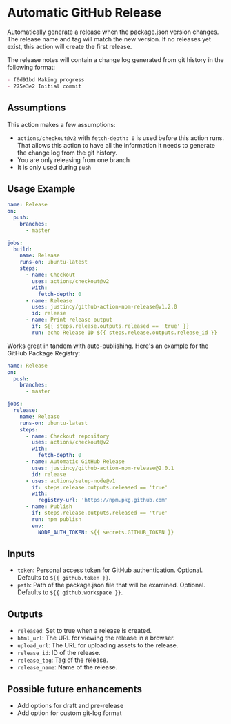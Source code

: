 # Automatic GitHub Release

Automatically generate a release when the package.json version changes. The release name and tag will match the new version. If no releases yet exist, this action will create the first release.

The release notes will contain a change log generated from git history in the following format:

```md
- f0d91bd Making progress
- 275e3e2 Initial commit
```

## Assumptions

This action makes a few assumptions:

- `actions/checkout@v2` with `fetch-depth: 0` is used before this action runs. That allows this action to have all the information it needs to generate the change log from the git history.
- You are only releasing from one branch
- It is only used during `push`

## Usage Example

```yml
name: Release
on:
  push:
    branches:
      - master

jobs:
  build:
    name: Release
    runs-on: ubuntu-latest
    steps:
      - name: Checkout
        uses: actions/checkout@v2
        with:
          fetch-depth: 0
      - name: Release
        uses: justincy/github-action-npm-release@v1.2.0
        id: release
      - name: Print release output
        if: ${{ steps.release.outputs.released == 'true' }}
        run: echo Release ID ${{ steps.release.outputs.release_id }}
```

Works great in tandem with auto-publishing. Here's an example for the GitHub Package Registry:

```yml
name: Release
on:
  push:
    branches:
      - master

jobs:
  release:
    name: Release
    runs-on: ubuntu-latest
    steps:
      - name: Checkout repository
        uses: actions/checkout@v2
        with:
          fetch-depth: 0
      - name: Automatic GitHub Release
        uses: justincy/github-action-npm-release@2.0.1
        id: release
      - uses: actions/setup-node@v1
        if: steps.release.outputs.released == 'true'
        with:
          registry-url: 'https://npm.pkg.github.com'
      - name: Publish
        if: steps.release.outputs.released == 'true'
        run: npm publish
        env:
          NODE_AUTH_TOKEN: ${{ secrets.GITHUB_TOKEN }}
```

## Inputs

- `token`: Personal access token for GitHub authentication. Optional. Defaults to `${{ github.token }}`.
- `path`: Path of the package.json file that will be examined. Optional. Defaults to `${{ github.workspace }}`.

## Outputs

- `released`: Set to true when a release is created.
- `html_url`: The URL for viewing the release in a browser.
- `upload_url`: The URL for uploading assets to the release.
- `release_id`: ID of the release.
- `release_tag`: Tag of the release.
- `release_name`: Name of the release.

## Possible future enhancements

- Add options for draft and pre-release
- Add option for custom git-log format
